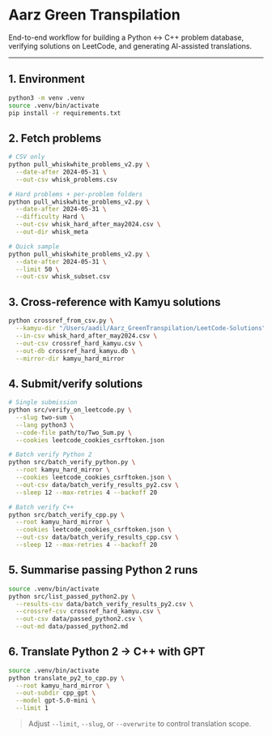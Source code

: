 # Aarz Green Transpilation

End-to-end workflow for building a Python ↔ C++ problem database, verifying
solutions on LeetCode, and generating AI-assisted translations.

---

## 1. Environment

```bash
python3 -m venv .venv
source .venv/bin/activate
pip install -r requirements.txt
```

## 2. Fetch problems

```bash
# CSV only
python pull_whiskwhite_problems_v2.py \
  --date-after 2024-05-31 \
  --out-csv whisk_problems.csv

# Hard problems + per-problem folders
python pull_whiskwhite_problems_v2.py \
  --date-after 2024-05-31 \
  --difficulty Hard \
  --out-csv whisk_hard_after_may2024.csv \
  --out-dir whisk_meta

# Quick sample
python pull_whiskwhite_problems_v2.py \
  --date-after 2024-05-31 \
  --limit 50 \
  --out-csv whisk_subset.csv
```

## 3. Cross-reference with Kamyu solutions

```bash
python crossref_from_csv.py \
  --kamyu-dir "/Users/aadil/Aarz_GreenTranspilation/LeetCode-Solutions" \
  --in-csv whisk_hard_after_may2024.csv \
  --out-csv crossref_hard_kamyu.csv \
  --out-db crossref_hard_kamyu.db \
  --mirror-dir kamyu_hard_mirror
```

## 4. Submit/verify solutions

```bash
# Single submission
python src/verify_on_leetcode.py \
  --slug two-sum \
  --lang python3 \
  --code-file path/to/Two_Sum.py \
  --cookies leetcode_cookies_csrftoken.json

# Batch verify Python 2
python src/batch_verify_python.py \
  --root kamyu_hard_mirror \
  --cookies leetcode_cookies_csrftoken.json \
  --out-csv data/batch_verify_results_py2.csv \
  --sleep 12 --max-retries 4 --backoff 20

# Batch verify C++
python src/batch_verify_cpp.py \
  --root kamyu_hard_mirror \
  --cookies leetcode_cookies_csrftoken.json \
  --out-csv data/batch_verify_results_cpp.csv \
  --sleep 12 --max-retries 4 --backoff 20
```

## 5. Summarise passing Python 2 runs

```bash
source .venv/bin/activate
python src/list_passed_python2.py \
  --results-csv data/batch_verify_results_py2.csv \
  --crossref-csv crossref_hard_kamyu.csv \
  --out-csv data/passed_python2.csv \
  --out-md data/passed_python2.md
```

## 6. Translate Python 2 → C++ with GPT

```bash
source .venv/bin/activate
python translate_py2_to_cpp.py \
  --root kamyu_hard_mirror \
  --out-subdir cpp_gpt \
  --model gpt-5.0-mini \
  --limit 1
```

> Adjust `--limit`, `--slug`, or `--overwrite` to control translation scope.